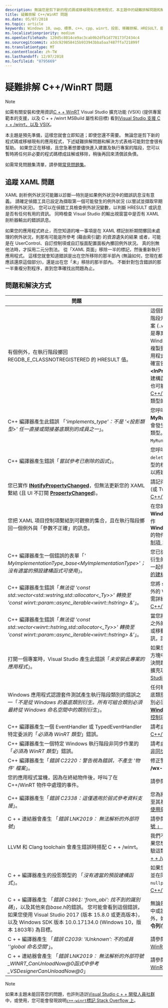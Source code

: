 ```yaml
---
description: 無論您是剪下新的程式碼或移植現有的應用程式，本主題中的疑難排解問題和解決方式表格可能對您會很有幫助。
title: 疑難排解 C++/WinRT 問題
ms.date: 05/07/2018
ms.topic: article
keywords: Windows 10、uwp、標準、c++、cpp、winrt、投影、移難排解、HRESULT、錯誤
ms.localizationpriority: medium
ms.openlocfilehash: 120d5c8014ce9ac3cab9b2dfb1d778173f2434c4
ms.sourcegitcommit: a3dc929858415b933943bba5aa7487ffa721899f
ms.translationtype: MT
ms.contentlocale: zh-TW
ms.lasthandoff: 12/07/2018
ms.locfileid: "8795669"
---
```

# <a name="troubleshooting-cwinrt-issues"></a>疑難排解 C++/WinRT 問題

> [!NOTE]
> 如需有關安裝和使用資訊[C + + WinRT](/windows/uwp/cpp-and-winrt-apis/intro-to-using-cpp-with-winrt) Visual Studio 擴充功能 (VSIX) (提供專案範本的支援，以及 C + + /winrt MSBuild 屬性和目標) 看到[Visual Studio 支援 C + + /winrt，以及 VSIX](intro-to-using-cpp-with-winrt.md#visual-studio-support-for-cwinrt-and-the-vsix)。

本主題是預先準備，這樣您就會立即知道；即使您還不需要。 無論您是剪下新的程式碼或移植現有的應用程式，下述疑難排解問題和解決方式表格可能對您會很有幫助。 如果您正在移植，且您急著想要儘快進入建置及執行專案的階段，您可以暫時將任何非必要的程式碼標成註解或移除，稍後再回來清償該負債。

如需常見問題集清單，請參閱[常見問題集](faq.md)。

## <a name="tracking-down-xaml-issues"></a>追蹤 XAML 問題
XAML 剖析例外狀況可能難以診斷&mdash;特別是如果例外狀況中的錯誤訊息沒有意義。 請確定偵錯工具已設定為擷取第一個可能發生的例外狀況 (以嘗試並擷取早期剖析例外狀況)。 您可以在偵錯工具檢查例外狀況變數，以判斷 HRESULT 或訊息是否有任何有用的資訊。 同時檢查 Visual Studio 的輸出視窗當中是否有 XAML 剖析器輸出的錯誤訊息。

如果您的應用程式終止，而您知道的唯一事項是在 XAML 標記剖析期間擲回未處理的例外狀況，則那有可能是所參考 (藉由索引鍵) 的資源遺失的結果 或者，可能是在 UserControl、自訂控制項或自訂版面配置面板內擲回例外狀況。 真的別無他法時，才採用二元分割法。 從「XAML 頁面」移除一半的標記，然後重新執行應用程式。 這樣您就會知道錯誤是出在您所移除的那半部內 (無論如何，您現在都應該還原這個部分)，還是出在您「未」移除的那半部內。 不斷針對包含錯誤的那一半重複分割程序，直到您準確找出問題為止。

## <a name="symptoms-and-remedies"></a>問題和解決方式
| 問題 | 解決方式 |
|---------|--------|
| 有個例外，在執行階段擲回 REGDB_E_CLASSNOTREGISTERED 的 HRESULT 值。 | 這個錯誤的其中一個原因是無法載入您的 Windows 執行階段元件。 請確定元件的 Windows 執行階段中繼資料檔案 (`.winmd`) 具有與元件二進位相同的名稱 ( `.dll`)，這也是專案名稱以及根命名空間的名稱。 也會確保，Windows 執行階段中繼資料和二進位已由建置程序正確複製到使用中應用程式`Appx`資料夾。 並且確認使用中的應用程式 `AppxManifest.xml`(也在`Appx`資料夾) 包含一個正確宣告啟動類別與二進位檔案名稱的 **&lt;InProcessServer&gt;** 元素。 如果您透過投影類型的預設建構函式犯了具現化一個本機實作執行階段類別的錯誤，也可能會發生這個錯誤。 請參閱 [XAML 控制項；繫結至 C++/WinRT 屬性](binding-property.md) 了解如何正確此時使用該案例中的投影類型的詳細資訊。 |
| C++ 編譯器產生此錯誤 「*'implements_type'：不是 '&lt;投影類型&gt;' 任一直接或間接基底類別的成員之一*」。 | 您呼叫 **make** 實作類型的不完整命名空間名稱 (例如，**MyRuntimeClass**)，且您尚未包含該類型的標頭時，便會發生此情況。 編譯器解譯 **MyRuntimeClass** 做為投影類型。 解決方案會包含適用於您實作類型的標頭 (例如，`MyRuntimeClass.h`)。 |
| C++ 編譯器產生錯誤「*嘗試參考已刪除的函式*」。 | 您呼叫 **make** 且您做為範本參數傳遞的實作類型有一個 `= delete` 預設建構函式時，便會發生此情況。 編輯實作類型的標頭檔案，並變更 `= delete` 為 `= default`。 您也可以將建構函式新增至適用於執行階段類別的 IDL。 |
| 您已實作 [**INotifyPropertyChanged**](/uwp/api/windows.ui.xaml.data.inotifypropertychanged)，但無法更新您的 XAML 繫結 (且 UI 不訂閱 [**PropertyChanged**](/uwp/api/windows.ui.xaml.data.inotifypropertychanged.PropertyChanged))。 | 請記得在 XAML 標記中的繫結運算式上設定 `Mode=OneWay` (或 TwoWay)。 請參閱 [XAML 控制項；繫結一個 C++/WinRT 屬性](binding-property.md)。 |
| 您把 XAML 項目控制項繫結到可觀察的集合，且在執行階段擲回一個例外與「參數不正確」的訊息。 | 在您的 IDL 和實作中，宣告任何可觀察的集合做為類型 **Windows.Foundation.Collections.IVector<IInspectable>**。 但傳回實作 **Windows.Foundation.Collections.IObservableVector<T>** 的物件，其中 T 為您的元素類型。 請參閱 [XAML 項目控制項；繫結一個 C++/WinRT 集合](binding-collection.md)。  |
| C++ 編譯器產生一個錯誤的表單「*' MyImplementationType_base&lt;MyImplementationType&gt;'；沒有適當的預設建構函式可使用*」。|您已從有一個非小型建構函式衍生時，這可能會發生。 您衍生的類型建構函式需要與需要基本類型建構函式的參數一起傳遞。 如需一個已執行的範例，請參閱 [從一個不小的建構函式衍生](author-apis.md#deriving-from-a-type-that-has-a-non-default-constructor)。|
| C++ 編譯器產生錯誤「*無法從 'const std::vector&lt;std::wstring,std::allocator&lt;_Ty&gt;&gt;' 轉換至 'const winrt::param::async_iterable&lt;winrt::hstring&gt; &'*」。|您將 std::wstring 的 std::vector 傳遞到除了一個集合之外的 Windows 執行階段 API，便可能會發生此情況。 如需詳細資訊，請參閱 [標準 C++ 資料類型與 C++/WinRT](std-cpp-data-types.md)。|
| C++ 編譯器產生錯誤「*無法從 'const std::vector&lt;winrt::hstring,std::allocator&lt;_Ty&gt;&gt;' 轉換至 'const winrt::param::async_iterable&lt;winrt::hstring&gt; &'*」。|當您將 winrt::hstring 的 std::vector 傳遞至除了一個集合之外的 Windows 執行階段 API，且您已沒有將向量複製或移動到非同步被呼叫者，便會發生此情況。 如需詳細資訊，請參閱 [標準 C++ 資料類型與 C++/WinRT](std-cpp-data-types.md)。|
| 打開一個專案時，Visual Studio 產生此錯誤「*未安裝此專案的應用程式*」。|如果您尚未開始，您需要從 Visual Studio 的**新專案**對話方塊中安裝 **C++ 開發 Windows 通用工具**。 如果無法解決問題，則此專案可能取決於 C++/WinRT Visual Studio 擴充功能 (VSIX) (請查閱[適用於 C++/WinRT 的 Visual Studio 支援，以及 VSIX](intro-to-using-cpp-with-winrt.md#visual-studio-support-for-cwinrt-and-the-vsix))。|
| Windows 應用程式認證套件測試產生執行階段類別的錯誤之一「*不是從 Windows 的基底類別衍生。所有可組合類別必須最終從 Windows 命名空間中的類別衍生*」。|任何執行階段類別 （在您的應用程式中宣告） 衍生自基底類別，稱為 「*可組合*類別。 可組合類別的最終基底類別必須是來自 windows.* 命名空間; 的類型例如， [**Windows.UI.Xaml.DependencyObject**](/uwp/api/windows.ui.xaml.dependencyobject)。 請參閱[XAML 控制項; 繫結至 C + + /winrt 屬性](binding-property.md)如需詳細資訊。|
| C++ 編譯器產生一個 EventHandler 或 TypedEventHandler 特定委派的「*必須為 WinRT 類型*」錯誤。|請考慮改用 **winrt::delegate&lt;...T&gt;**。 請參閱 [在 C++/WinRT 中撰寫事件](author-events.md)。|
| C++ 編譯器產生一個特定 Windows 執行階段非同步作業的「*必須為 WinRT 類型*」錯誤。|請考慮改傳回平行模式程式庫 (PPL) [**工作**](https://msdn.microsoft.com/library/hh750113)。 請查閱[並行和非同步作業](concurrency.md)。|
| C++ 編譯器產生「*錯誤 C2220：警告視為錯誤，不產生 '物件' 檔案*」。|修正警告，或設定**C/c + +**>**一般**>以**警告為錯誤****否 (/ /wx-)**。|
| 您的應用程式當機，因為在終結物件後，呼叫了在 C++/WinRT 物件中處理的事件。|請參閱[安全地存取*此*指標與事件處理委派](weak-references.md#safely-accessing-the-this-pointer-with-an-event-handling-delegate)。|
| C++ 編譯器產生「*錯誤 C2338：這僅適用於弱式參考資料支援*」。|您為將 **winrt::no_weak_ref** 標記結構做為範本引數傳遞至其基底類別的類型，要求一個弱式參考資料。 請參閱[不使用弱式參考資料支援](weak-references.md#opting-out-of-weak-reference-support)。|
| C + + 連結器會產生 「*錯誤 LNK2019： 無法解析的外部符號*」|請參閱[為何連結器給我 「 LNK2019： 無法解析的外部符號 」 錯誤？](faq.md#why-is-the-linker-giving-me-a-lnk2019-unresolved-external-symbol-error)。|
| LLVM 和 Clang toolchain 會產生錯誤時搭配 C + + /winrt。|我們不支援 LLVM 和 Clang toolchain C + /winrt，但如果您想要模擬我們如何使用它在內部，則您可能會嘗試實驗這類中所述的其中一個[可以使用 LLVM/Clang 來編譯 C + + /winrt？](faq.md#can-i-use-llvmclang-to-compile-with-cwinrt)。|
| C + + 編譯器產生的投影類型的 「*沒有適當的預設建構函式*」。 | 如果您嘗試要延遲初始化的執行階段類別物件，或使用，並在同一個專案中，實作執行階段類別，則您必須呼叫`nullptr_t`建構函式。 如需詳細資訊，請參閱 [使用 C++/WinRT 取用 API](consume-apis.md)。 |
| C + + 編譯器產生 「*錯誤 C3861: 'from_abi': 找不到的識別碼*」，以及其他來自*base.h*的錯誤。 您可能會看到這個錯誤，如果您使用 Visual Studio 2017 (版本 15.8.0 或更高版本)，以及 Windows SDK 版本 10.0.17134.0 (Windows 10，版本 1803年) 為目標。 | 無論是目標更新版本 （更多符合） 版本的 Windows SDK 中或設定專案屬性**C/c + +** > **語言** > **一致性模式： 否**(此外，如果 **/ 寬鬆-** 會出現在專案屬性**C/c + +**  > **語言** > **命令列**在**其他選項**，然後刪除它)。 |
| C + + 編譯器產生 「*錯誤 C2039: 'IUnknown': 不的成員 '\'global 命名空間'*」。 | 請參閱[如何重定您 C + + 來更新版本的 Windows SDK 的 WinRT 專案](news.md#how-to-retarget-your-cwinrt-project-to-a-later-version-of-the-windows-sdk)。 |
| C + + 連結器會產生 「*錯誤 LNK2019： 無法解析的外部符號_WINRT_CanUnloadNow@0函式中參考_VSDesignerCanUnloadNow@0*」 | 請參閱[如何重定您 C + + 來更新版本的 Windows SDK 的 WinRT 專案](news.md#how-to-retarget-your-cwinrt-project-to-a-later-version-of-the-windows-sdk)。 |

> [!NOTE]
> 如果本主題未能回答您的問題，也許則造訪[Visual Studio c + + 開發人員社群](https://developercommunity.visualstudio.com/spaces/62/index.html)中，或使用，您可能會發現說明[`c++-winrt`標記 Stack Overflow 上](https://stackoverflow.com/questions/tagged/c%2b%2b-winrt)。
